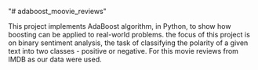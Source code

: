 "# adaboost_moovie_reviews" 

This project implements AdaBoost algorithm, in Python, to show how boosting can be applied to real-world problems. the focus of this project is on binary sentiment analysis, the task of classifying the polarity of a given text into two classes - positive or negative. For this movie reviews from IMDB as our data were used.
